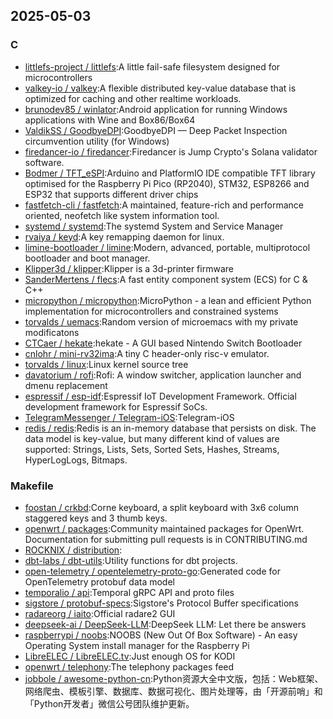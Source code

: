 ## 2025-05-03

### C

* [littlefs-project / littlefs](https://github.com/littlefs-project/littlefs):A little fail-safe filesystem designed for microcontrollers
* [valkey-io / valkey](https://github.com/valkey-io/valkey):A flexible distributed key-value database that is optimized for caching and other realtime workloads.
* [brunodev85 / winlator](https://github.com/brunodev85/winlator):Android application for running Windows applications with Wine and Box86/Box64
* [ValdikSS / GoodbyeDPI](https://github.com/ValdikSS/GoodbyeDPI):GoodbyeDPI — Deep Packet Inspection circumvention utility (for Windows)
* [firedancer-io / firedancer](https://github.com/firedancer-io/firedancer):Firedancer is Jump Crypto's Solana validator software.
* [Bodmer / TFT_eSPI](https://github.com/Bodmer/TFT_eSPI):Arduino and PlatformIO IDE compatible TFT library optimised for the Raspberry Pi Pico (RP2040), STM32, ESP8266 and ESP32 that supports different driver chips
* [fastfetch-cli / fastfetch](https://github.com/fastfetch-cli/fastfetch):A maintained, feature-rich and performance oriented, neofetch like system information tool.
* [systemd / systemd](https://github.com/systemd/systemd):The systemd System and Service Manager
* [rvaiya / keyd](https://github.com/rvaiya/keyd):A key remapping daemon for linux.
* [limine-bootloader / limine](https://github.com/limine-bootloader/limine):Modern, advanced, portable, multiprotocol bootloader and boot manager.
* [Klipper3d / klipper](https://github.com/Klipper3d/klipper):Klipper is a 3d-printer firmware
* [SanderMertens / flecs](https://github.com/SanderMertens/flecs):A fast entity component system (ECS) for C & C++
* [micropython / micropython](https://github.com/micropython/micropython):MicroPython - a lean and efficient Python implementation for microcontrollers and constrained systems
* [torvalds / uemacs](https://github.com/torvalds/uemacs):Random version of microemacs with my private modificatons
* [CTCaer / hekate](https://github.com/CTCaer/hekate):hekate - A GUI based Nintendo Switch Bootloader
* [cnlohr / mini-rv32ima](https://github.com/cnlohr/mini-rv32ima):A tiny C header-only risc-v emulator.
* [torvalds / linux](https://github.com/torvalds/linux):Linux kernel source tree
* [davatorium / rofi](https://github.com/davatorium/rofi):Rofi: A window switcher, application launcher and dmenu replacement
* [espressif / esp-idf](https://github.com/espressif/esp-idf):Espressif IoT Development Framework. Official development framework for Espressif SoCs.
* [TelegramMessenger / Telegram-iOS](https://github.com/TelegramMessenger/Telegram-iOS):Telegram-iOS
* [redis / redis](https://github.com/redis/redis):Redis is an in-memory database that persists on disk. The data model is key-value, but many different kind of values are supported: Strings, Lists, Sets, Sorted Sets, Hashes, Streams, HyperLogLogs, Bitmaps.

### Makefile

* [foostan / crkbd](https://github.com/foostan/crkbd):Corne keyboard, a split keyboard with 3x6 column staggered keys and 3 thumb keys.
* [openwrt / packages](https://github.com/openwrt/packages):Community maintained packages for OpenWrt. Documentation for submitting pull requests is in CONTRIBUTING.md
* [ROCKNIX / distribution](https://github.com/ROCKNIX/distribution):
* [dbt-labs / dbt-utils](https://github.com/dbt-labs/dbt-utils):Utility functions for dbt projects.
* [open-telemetry / opentelemetry-proto-go](https://github.com/open-telemetry/opentelemetry-proto-go):Generated code for OpenTelemetry protobuf data model
* [temporalio / api](https://github.com/temporalio/api):Temporal gRPC API and proto files
* [sigstore / protobuf-specs](https://github.com/sigstore/protobuf-specs):Sigstore's Protocol Buffer specifications
* [radareorg / iaito](https://github.com/radareorg/iaito):Official radare2 GUI
* [deepseek-ai / DeepSeek-LLM](https://github.com/deepseek-ai/DeepSeek-LLM):DeepSeek LLM: Let there be answers
* [raspberrypi / noobs](https://github.com/raspberrypi/noobs):NOOBS (New Out Of Box Software) - An easy Operating System install manager for the Raspberry Pi
* [LibreELEC / LibreELEC.tv](https://github.com/LibreELEC/LibreELEC.tv):Just enough OS for KODI
* [openwrt / telephony](https://github.com/openwrt/telephony):The telephony packages feed
* [jobbole / awesome-python-cn](https://github.com/jobbole/awesome-python-cn):Python资源大全中文版，包括：Web框架、网络爬虫、模板引擎、数据库、数据可视化、图片处理等，由「开源前哨」和「Python开发者」微信公号团队维护更新。
